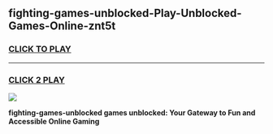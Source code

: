 
## fighting-games-unblocked-Play-Unblocked-Games-Online-znt5t
<h3>
<a href="https://premium76.site?title=fighting-games-unblocked&ref=25A">CLICK TO PLAY</a></h3>
<hr>

<h3>
<a href="https://premium76.site?title=fighting-games-unblocked&ref=25A">CLICK 2 PLAY</a>
  
</h3>

<a href="https://premium76.site?title=fighting-games-unblocked&ref=25A"><img src="https://clearcache.store/games.png"></a>


**fighting-games-unblocked games unblocked: Your Gateway to Fun and Accessible Online Gaming**

